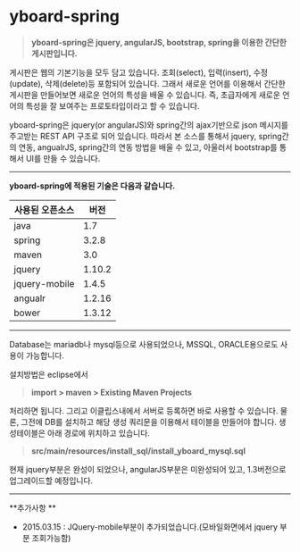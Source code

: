 yboard-spring
============
>**yboard-spring은 jquery, angularJS, bootstrap, spring을 이용한 간단한 게시판입니다.**

게시판은 웹의 기본기능을 모두 담고 있습니다.
조회(select), 입력(insert), 수정(update), 삭제(delete)등 포함되어 있습니다.
그래서 새로운 언어를 이용해서 간단한 게시판을 만들어보면 새로운 언어의 특성을 배울 수 있습니다.
즉, 초급자에게 새로운 언어의 특성을 잘 보여주는 프로토타입이라고 할 수 있습니다.

yboard-spring은 jquery(or angularJS)와 spring간의 ajax기반으로 json 메시지를 주고받는 
REST API 구조로 되어 있습니다.
따라서 본 소스를 통해서 jquery, spring간의 연동,  angualrJS, spring간의 연동 방법을 배울 수 있고, 
아울러서 bootstrap를 통해서 UI를 만들 수 있습니다.

-------------
**yboard-spring에 적용된 기술은 다음과 같습니다.**



사용된 오픈소스|버전
------------|---
java|1.7
spring|3.2.8
maven|3.0
jquery|1.10.2
jquery-mobile|1.4.5
angualr|1.2.16
bower|1.3.12


-----


Database는 mariadb나 mysql등으로 사용되었으나, MSSQL, ORACLE용으로도 사용이 가능합니다.

설치방법은 eclipse에서
>**import > maven > Existing Maven Projects**

처리하면 됩니다.
그리고 이클립스내에서 서버로 등록하면 바로 사용할 수 있습니다.
물론, 그전에 DB를 설치하고 해당 생성 쿼리문을 이용해서 테이블을 만들어야 합니다.
생성테이블은  아래 경로에 위치하고 있습니다.

>**src/main/resources/install_sql/install_yboard_mysql.sql** 

현재 jquery부분은 완성이 되었으나, angularJS부분은 미완성되어 있고, 1.3버전으로 업그레이드할 예정입니다.

------
**추가사항 **

- 2015.03.15 : JQuery-mobile부분이 추가되었습니다.(모바일화면에서 jquery 부분 조회가능함)


